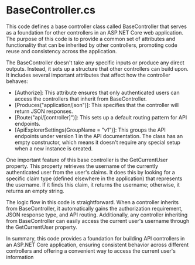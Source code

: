 # BaseController.cs

This code defines a base controller class called BaseController that serves as a foundation for other controllers in an ASP.NET Core web application. The purpose of this code is to provide a common set of attributes and functionality that can be inherited by other controllers, promoting code reuse and consistency across the application.

The BaseController doesn't take any specific inputs or produce any direct outputs. Instead, it sets up a structure that other controllers can build upon. It includes several important attributes that affect how the controller behaves:

- [Authorize]: This attribute ensures that only authenticated users can access the controllers that inherit from BaseController.
- [Produces("application/json")]: This specifies that the controller will return JSON responses.
- [Route("api/[controller]")]: This sets up a default routing pattern for API endpoints.
- [ApiExplorerSettings(GroupName = "v1")]: This groups the API endpoints under version 1 in the API documentation.
The class has an empty constructor, which means it doesn't require any special setup when a new instance is created.

One important feature of this base controller is the GetCurrentUser property. This property retrieves the username of the currently authenticated user from the user's claims. It does this by looking for a specific claim type (defined elsewhere in the application) that represents the username. If it finds this claim, it returns the username; otherwise, it returns an empty string.

The logic flow in this code is straightforward. When a controller inherits from BaseController, it automatically gains the authorization requirement, JSON response type, and API routing. Additionally, any controller inheriting from BaseController can easily access the current user's username through the GetCurrentUser property.

In summary, this code provides a foundation for building API controllers in an ASP.NET Core application, ensuring consistent behavior across different controllers and offering a convenient way to access the current user's information